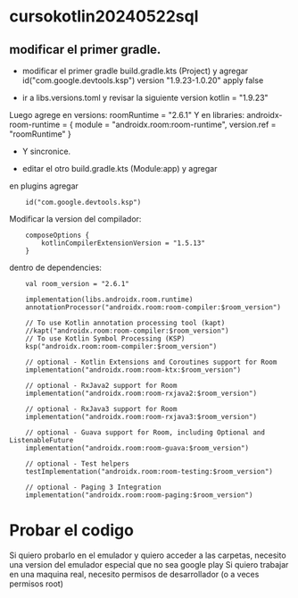 # cursokotlin20240522sql

## modificar el primer gradle.

* modificar el primer gradle build.gradle.kts (Project) y agregar
id("com.google.devtools.ksp") version "1.9.23-1.0.20" apply false

* ir a libs.versions.toml y revisar la siguiente version
kotlin = "1.9.23"

Luego agrege en versions:
roomRuntime = "2.6.1"
Y en libraries:
androidx-room-runtime = { module = "androidx.room:room-runtime", version.ref = "roomRuntime" }

* Y sincronice.

* editar el otro build.gradle.kts (Module:app) y agregar

en plugins agregar
```
    id("com.google.devtools.ksp")
```

Modificar la version del compilador:
```
    composeOptions {
        kotlinCompilerExtensionVersion = "1.5.13"
    }
```

dentro de dependencies:
```
    val room_version = "2.6.1"

    implementation(libs.androidx.room.runtime)
    annotationProcessor("androidx.room:room-compiler:$room_version")

    // To use Kotlin annotation processing tool (kapt)
    //kapt("androidx.room:room-compiler:$room_version")
    // To use Kotlin Symbol Processing (KSP)
    ksp("androidx.room:room-compiler:$room_version")

    // optional - Kotlin Extensions and Coroutines support for Room
    implementation("androidx.room:room-ktx:$room_version")

    // optional - RxJava2 support for Room
    implementation("androidx.room:room-rxjava2:$room_version")

    // optional - RxJava3 support for Room
    implementation("androidx.room:room-rxjava3:$room_version")

    // optional - Guava support for Room, including Optional and ListenableFuture
    implementation("androidx.room:room-guava:$room_version")

    // optional - Test helpers
    testImplementation("androidx.room:room-testing:$room_version")

    // optional - Paging 3 Integration
    implementation("androidx.room:room-paging:$room_version")
```

# Probar el codigo
Si quiero probarlo en el emulador y quiero acceder a las carpetas, necesito una version del emulador especial que no sea google play
Si quiero trabajar en una maquina real, necesito permisos de desarrollador (o a veces permisos root)

